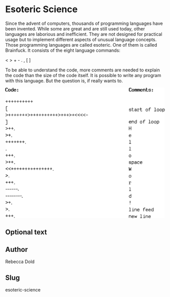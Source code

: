<!-- BEGIN TITLE -->
# Esoteric Science
<!-- END TITLE -->

<!-- BEGIN BODY -->
Since the advent of computers, thousands of programming languages have been invented. While some are great and are still used today, other languages are laborious and inefficient. They are not designed for practical usage but to implement different aspects of unusual language concepts. Those programming languages are called esoteric. One of them is called Brainfuck. It consists of the eight language commands:

<  > + -  . , [ ]

To be able to understand the code, more comments are needed to explain the code than the size of the code itself.
It is possible to write any program with this language. But the question is, if really wants to.
<!-- END BODY -->


![Image title](../images/image-116-esoteric-programming-languages.svg)


## Optional text
<!-- BEGIN OPTIONAL -->
<!-- END OPTIONAL -->



## Author
<!-- BEGIN AUTHOR -->
Rebecca Dold
<!-- END AUTHOR -->


## Slug
<!-- BEGIN SLUG -->
esoteric-science
<!-- END SLUG -->
